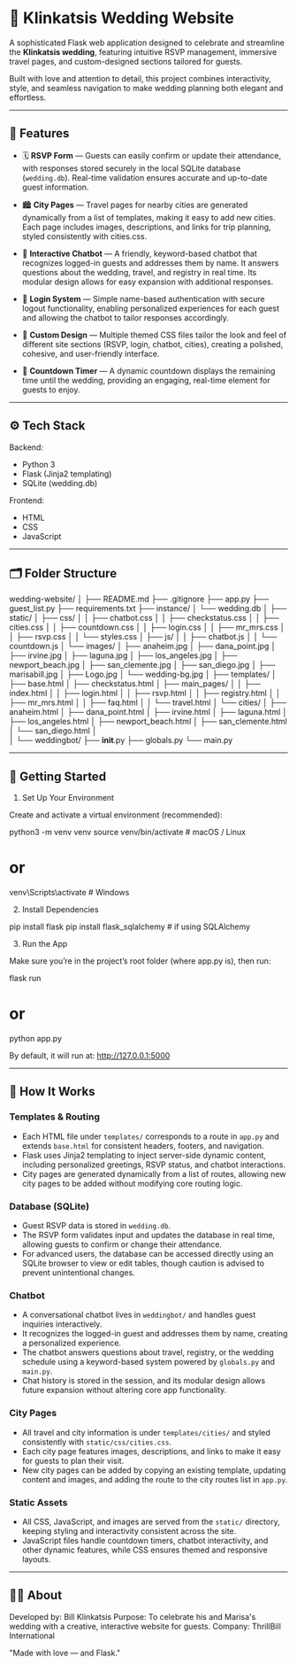 # 💍 Klinkatsis Wedding Website

A sophisticated Flask web application designed to celebrate and streamline the **Klinkatsis wedding**, featuring intuitive RSVP management, immersive travel pages, and custom-designed sections tailored for guests.  

Built with love and attention to detail, this project combines interactivity, style, and seamless navigation to make wedding planning both elegant and effortless.

---

## 🌟 Features

- 🗓️ **RSVP Form** — Guests can easily confirm or update their attendance, with responses stored securely in the local SQLite database (`wedding.db`). Real-time validation ensures accurate and up-to-date guest information.  

- 🏙️ **City Pages** — Travel pages for nearby cities are generated dynamically from a list of templates, making it easy to add new cities. Each page includes images, descriptions, and links for trip planning, styled consistently with cities.css.

- 💬 **Interactive Chatbot** — A friendly, keyword-based chatbot that recognizes logged-in guests and addresses them by name. It answers questions about the wedding, travel, and registry in real time. Its modular design allows for easy expansion with additional responses.

- 🔐 **Login System** — Simple name-based authentication with secure logout functionality, enabling personalized experiences for each guest and allowing the chatbot to tailor responses accordingly. 

- 💞 **Custom Design** — Multiple themed CSS files tailor the look and feel of different site sections (RSVP, login, chatbot, cities), creating a polished, cohesive, and user-friendly interface.  

- 📅 **Countdown Timer** — A dynamic countdown displays the remaining time until the wedding, providing an engaging, real-time element for guests to enjoy.

---

## ⚙️ Tech Stack

Backend:  
- Python 3  
- Flask (Jinja2 templating)  
- SQLite (wedding.db)  

Frontend:  
- HTML  
- CSS  
- JavaScript  

---

## 🗂️ Folder Structure

wedding-website/
│
├── README.md
├── .gitignore
├── app.py
├── guest_list.py
├── requirements.txt
├── instance/
│   └── wedding.db
│
├── static/
│   ├── css/
│   │   ├── chatbot.css
│   │   ├── checkstatus.css
│   │   ├── cities.css
│   │   ├── countdown.css
│   │   ├── login.css
│   │   ├── mr_mrs.css
│   │   ├── rsvp.css
│   │   └── styles.css
│   ├── js/
│   │   ├── chatbot.js
│   │   └── countdown.js
│   └── images/
│       ├── anaheim.jpg
│       ├── dana_point.jpg
│       ├── irvine.jpg
│       ├── laguna.jpg
│       ├── los_angeles.jpg
│       ├── newport_beach.jpg
│       ├── san_clemente.jpg
│       ├── san_diego.jpg
│       ├── marisabill.jpg
│       ├── Logo.jpg
│       └── wedding-bg.jpg
│
├── templates/
│   ├── base.html
│   ├── checkstatus.html
│   ├── main_pages/
│   │   ├── index.html
│   │   ├── login.html
│   │   ├── rsvp.html
│   │   ├── registry.html
│   │   ├── mr_mrs.html
│   │   ├── faq.html
│   │   └── travel.html
│   └── cities/
│       ├── anaheim.html
│       ├── dana_point.html
│       ├── irvine.html
│       ├── laguna.html
│       ├── los_angeles.html
│       ├── newport_beach.html
│       ├── san_clemente.html
│       └── san_diego.html
│   
│
└── weddingbot/
    ├── __init__.py
    ├── globals.py
    └── main.py


---

## 🚀 Getting Started

1. Set Up Your Environment

Create and activate a virtual environment (recommended):

python3 -m venv venv
source venv/bin/activate  # macOS / Linux
# or
venv\Scripts\activate     # Windows

2. Install Dependencies

pip install flask
pip install flask_sqlalchemy  # if using SQLAlchemy

3. Run the App

Make sure you’re in the project’s root folder (where app.py is), then run:

flask run
# or
python app.py

By default, it will run at:
http://127.0.0.1:5000

---

## 🧩 How It Works

### Templates & Routing
- Each HTML file under `templates/` corresponds to a route in `app.py` and extends `base.html` for consistent headers, footers, and navigation.  
- Flask uses Jinja2 templating to inject server-side dynamic content, including personalized greetings, RSVP status, and chatbot interactions.  
- City pages are generated dynamically from a list of routes, allowing new city pages to be added without modifying core routing logic.

### Database (SQLite)
- Guest RSVP data is stored in `wedding.db`.  
- The RSVP form validates input and updates the database in real time, allowing guests to confirm or change their attendance.  
- For advanced users, the database can be accessed directly using an SQLite browser to view or edit tables, though caution is advised to prevent unintentional changes.

### Chatbot
- A conversational chatbot lives in `weddingbot/` and handles guest inquiries interactively.  
- It recognizes the logged-in guest and addresses them by name, creating a personalized experience.  
- The chatbot answers questions about travel, registry, or the wedding schedule using a keyword-based system powered by `globals.py` and `main.py`.  
- Chat history is stored in the session, and its modular design allows future expansion without altering core app functionality.

### City Pages
- All travel and city information is under `templates/cities/` and styled consistently with `static/css/cities.css`.  
- Each city page features images, descriptions, and links to make it easy for guests to plan their visit.  
- New city pages can be added by copying an existing template, updating content and images, and adding the route to the city routes list in `app.py`.

### Static Assets
- All CSS, JavaScript, and images are served from the `static/` directory, keeping styling and interactivity consistent across the site.  
- JavaScript files handle countdown timers, chatbot interactivity, and other dynamic features, while CSS ensures themed and responsive layouts.

---

## 👰🤵 About

Developed by: Bill Klinkatsis
Purpose: To celebrate his and Marisa's wedding with a creative, interactive website for guests.
Company: ThrillBill International

"Made with love — and Flask."